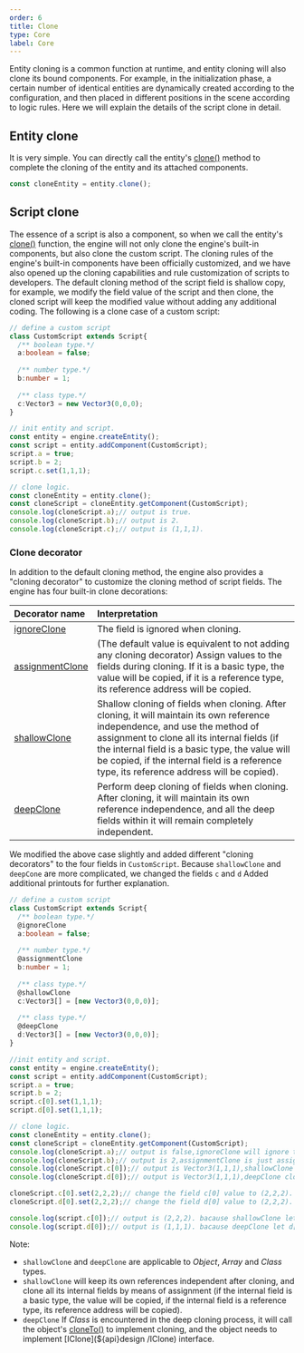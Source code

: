 ```yaml
---
order: 6
title: Clone
type: Core
label: Core
---
```


Entity cloning is a common function at runtime, and entity cloning will also clone its bound components. For example, in the initialization phase, a certain number of identical entities are dynamically created according to the configuration, and then placed in different positions in the scene according to logic rules. Here we will explain the details of the script clone in detail.

## Entity clone
It is very simple. You can directly call the entity's [clone()](${api}design/IClone#clone) method to complete the cloning of the entity and its attached components.
```typescript
const cloneEntity = entity.clone();
```

## Script clone
The essence of a script is also a component, so when we call the entity's [clone()](${api}design/IClone#clone) function, the engine will not only clone the engine's built-in components, but also clone the custom script. The cloning rules of the engine's built-in components have been officially customized, and we have also opened up the cloning capabilities and rule customization of scripts to developers. The default cloning method of the script field is shallow copy, for example, we modify the field value of the script and then clone, the cloned script will keep the modified value without adding any additional coding. The following is a clone case of a custom script:

```typescript
// define a custom script
class CustomScript extends Script{
  /** boolean type.*/
  a:boolean = false;
  
  /** number type.*/
  b:number = 1;
  
  /** class type.*/
  c:Vector3 = new Vector3(0,0,0);
}

// init entity and script.
const entity = engine.createEntity();
const script = entity.addComponent(CustomScript);
script.a = true;
script.b = 2;
script.c.set(1,1,1);

// clone logic.
const cloneEntity = entity.clone();
const cloneScript = cloneEntity.getComponent(CustomScript);
console.log(cloneScript.a);// output is true.
console.log(cloneScript.b);// output is 2.
console.log(cloneScript.c);// output is (1,1,1).
```
### Clone decorator
In addition to the default cloning method, the engine also provides a "cloning decorator" to customize the cloning method of script fields. The engine has four built-in clone decorations:

| Decorator name | Interpretation |
| :--- | :--- |
| [ignoreClone](${api}core/ignoreClone) | The field is ignored when cloning. |
| [assignmentClone](${api}core/assignmentClone) | (The default value is equivalent to not adding any cloning decorator) Assign values to the fields during cloning. If it is a basic type, the value will be copied, if it is a reference type, its reference address will be copied. |
| [shallowClone](${api}core/shallowClone) | Shallow cloning of fields when cloning. After cloning, it will maintain its own reference independence, and use the method of assignment to clone all its internal fields (if the internal field is a basic type, the value will be copied, if the internal field is a reference type, its reference address will be copied). |
| [deepClone](${api}core/deepClone) | Perform deep cloning of fields when cloning. After cloning, it will maintain its own reference independence, and all the deep fields within it will remain completely independent. |

We modified the above case slightly and added different "cloning decorators" to the four fields in `CustomScript`. Because `shallowClone` and `deepCone` are more complicated, we changed the fields `c` and `d` Added additional printouts for further explanation.
```typescript
// define a custom script
class CustomScript extends Script{
  /** boolean type.*/
  @ignoreClone
  a:boolean = false;
  
  /** number type.*/
  @assignmentClone
  b:number = 1;
  
  /** class type.*/
  @shallowClone
  c:Vector3[] = [new Vector3(0,0,0)];
  
  /** class type.*/
  @deepClone
  d:Vector3[] = [new Vector3(0,0,0)];
}

//init entity and script.
const entity = engine.createEntity();
const script = entity.addComponent(CustomScript);
script.a = true;
script.b = 2;
script.c[0].set(1,1,1);
script.d[0].set(1,1,1);

// clone logic.
const cloneEntity = entity.clone();
const cloneScript = cloneEntity.getComponent(CustomScript);
console.log(cloneScript.a);// output is false,ignoreClone will ignore the value.
console.log(cloneScript.b);// output is 2,assignmentClone is just assignment the origin value.
console.log(cloneScript.c[0]);// output is Vector3(1,1,1),shallowClone clone the array shell,but use the same element.
console.log(cloneScript.d[0]);// output is Vector3(1,1,1),deepClone clone the array shell and also clone the element.

cloneScript.c[0].set(2,2,2);// change the field c[0] value to (2,2,2).
cloneScript.d[0].set(2,2,2);// change the field d[0] value to (2,2,2).

console.log(script.c[0]);// output is (2,2,2). bacause shallowClone let c[0] use the same reference with cloneScript's c[0].
console.log(script.d[0]);// output is (1,1,1). bacause deepClone let d[0] use the different reference with cloneScript's d[0].
```
Note:

- `shallowClone` and `deepClone` are applicable to *Object*, *Array* and *Class* types.
- `shallowClone` will keep its own references independent after cloning, and clone all its internal fields by means of assignment (if the internal field is a basic type, the value will be copied, if the internal field is a reference type, its reference address will be copied).
- `deepClone` If *Class* is encountered in the deep cloning process, it will call the object's [cloneTo()](${api}design/IClone#cloneTo) to implement cloning, and the object needs to implement [IClone](${api}design /IClone) interface.
